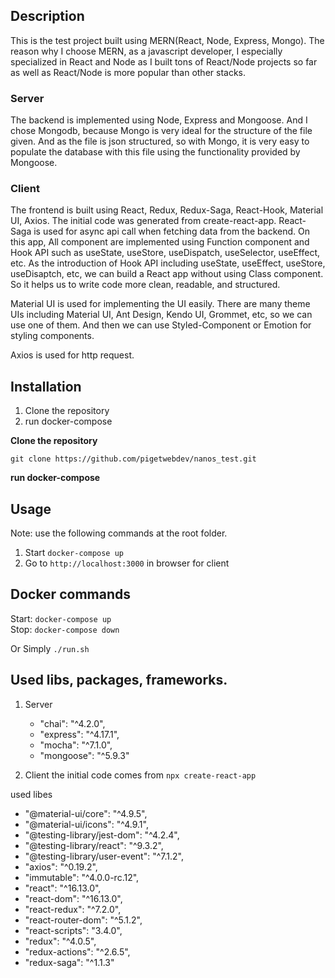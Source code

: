 ## Description

This is the test project built using MERN(React, Node, Express, Mongo).
The reason why I choose MERN, as a javascript developer, I especially specialized in React and Node as I built tons of React/Node projects so far as well as React/Node is more popular than other stacks.

### Server

The backend is implemented using Node, Express and Mongoose.
And I chose Mongodb, because Mongo is very ideal for the structure of the file given.
And as the file is json structured, so with Mongo, it is very easy to populate the database with this file using the functionality provided by Mongoose.

### Client

The frontend is built using React, Redux, Redux-Saga, React-Hook, Material UI, Axios.
The initial code was generated from create-react-app.
React-Saga is used for async api call when fetching data from the backend.
On this app, All component are implemented using Function component and Hook API such as useState, useStore, useDispatch, useSelector, useEffect, etc.
As the introduction of Hook API including useState, useEffect, useStore, useDisaptch, etc, we can build a React app without using Class component. So it helps us to write code more clean, readable, and structured.

Material UI is used for implementing the UI easily.
There are many theme UIs including Material UI, Ant Design, Kendo UI, Grommet, etc, so we can use one of them.
And then we can use Styled-Component or Emotion for styling components.

Axios is used for http request.

## Installation

1. Clone the repository
2. run docker-compose

**Clone the repository**

`git clone https://github.com/pigetwebdev/nanos_test.git`

**run docker-compose**

## Usage

Note: use the following commands at the root folder.

1. Start <code>docker-compose up</code>
2. Go to <code>http://localhost:3000</code> in browser for client

## Docker commands

Start: `docker-compose up`<br>
Stop: `docker-compose down`<br>

Or Simply `./run.sh`

## Used libs, packages, frameworks.

1. Server

   - "chai": "^4.2.0",
   - "express": "^4.17.1",
   - "mocha": "^7.1.0",
   - "mongoose": "^5.9.3"

2. Client
   the initial code comes from
   `npx create-react-app`

used libes

- "@material-ui/core": "^4.9.5",
- "@material-ui/icons": "^4.9.1",
- "@testing-library/jest-dom": "^4.2.4",
- "@testing-library/react": "^9.3.2",
- "@testing-library/user-event": "^7.1.2",
- "axios": "^0.19.2",
- "immutable": "^4.0.0-rc.12",
- "react": "^16.13.0",
- "react-dom": "^16.13.0",
- "react-redux": "^7.2.0",
- "react-router-dom": "^5.1.2",
- "react-scripts": "3.4.0",
- "redux": "^4.0.5",
- "redux-actions": "^2.6.5",
- "redux-saga": "^1.1.3"
